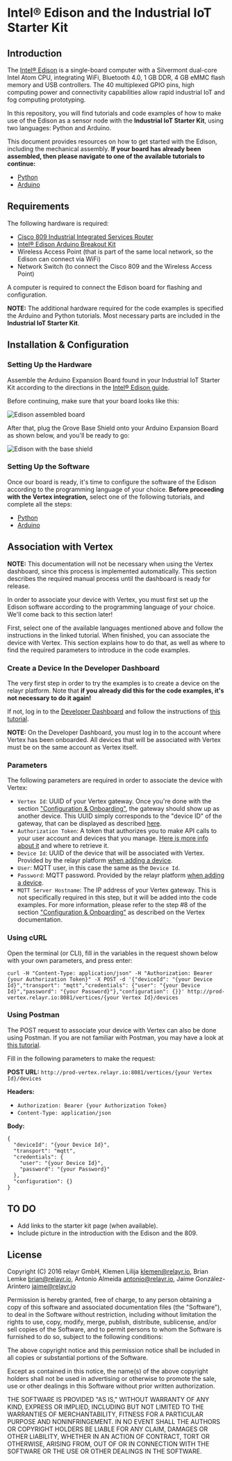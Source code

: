 # Intel® Edison and the Industrial IoT Starter Kit

## Introduction

The [Intel® Edison](http://www.intel.com/content/www/us/en/do-it-yourself/edison.html) is a single-board computer with a Silvermont dual-core Intel Atom CPU, integrating WiFi, Bluetooth 4.0, 1 GB DDR, 4 GB eMMC flash memory and USB controllers. The 40 multiplexed GPIO pins, high computing power and connectivity capabilities allow rapid industrial IoT and fog computing prototyping.

In this repository, you will find tutorials and code examples of how to make use of the Edison as a sensor node with the **Industrial IoT Starter Kit**, using two languages: Python and Arduino.

This document provides resources on how to get started with the Edison, including the mechanical assembly. **If your board has already been assembled,
then please navigate to one of the available tutorials to continue:**

-  [Python](https://github.com/relayr/edison/tree/master/python)
-  [Arduino](https://github.com/relayr/edison/tree/master/arduino)

## Requirements

The following hardware is required:

- 	[Cisco 809 Industrial Integrated Services Router](http://www.cisco.com/c/en/us/products/routers/809-industrial-router/index.html)
-  [Intel® Edison Arduino Breakout Kit](https://www.arduino.cc/en/ArduinoCertified/IntelEdison#toc3)
-  Wireless Access Point (that is part of the same local network, so the Edison can connect via WiFi)
-  Network Switch (to connect the Cisco 809 and the Wireless Access Point)

A computer is required to connect the Edison board for flashing and configuration.

**NOTE:** The additional hardware required for the code examples is specified the Arduino and Python tutorials. Most necessary parts are included in the **Industrial IoT Starter Kit**.

## Installation & Configuration

### Setting Up the Hardware

Assemble the Arduino Expansion Board found in your Industrial IoT Starter Kit according to the directions in the [Intel® Edison guide](https://software.intel.com/en-us/node/628221).

Before continuing, make sure that your board looks like this:

![Edison assembled board](./assets/edison_assembled_board.jpg)

After that, plug the Grove Base Shield onto your Arduino Expansion Board as shown below, and you'll be ready to go:

![Edison with the base shield](./assets/edison_base_shield.jpg)

### Setting Up the Software

Once our board is ready, it's time to configure the software of the Edison according to the programming language of your choice. **Before proceeding with
the Vertex integration,** select one of the following tutorials, and complete all the steps:

-  [Python](https://github.com/relayr/edison/tree/master/python)
-  [Arduino](https://github.com/relayr/edison/tree/master/arduino)

## Association with Vertex

**NOTE:** This documentation will not be necessary when using the Vertex dashboard, since this process is implemented automatically. This section describes the required manual process until the dashboard is ready for release.

In order to associate your device with Vertex, you must first set up the Edison software according to the programming language of your choice. We'll come back to this section later!

First, select one of the available languages mentioned above and follow the instructions in the linked tutorial. When finished, you can associate the
device with Vertex. This section explains how to do that, as well as where to find the required parameters to introduce in the code examples.

### Create a Device In the Developer Dashboard

The very first step in order to try the examples is to create a device on the relayr platform. Note that **if you already did this for the code examples, it's not necessary to do it again!**

If not, log in to the [Developer Dashboard](https://dev.relayr.io) and follow the instructions of [this tutorial](http://docs.relayr.io/getting-started/devices-guide/#introduction).

**NOTE:** On the Developer Dashboard, you must log in to the account where Vertex has been onboarded. All devices that will be associated with Vertex must be on the same account as Vertex itself.

### Parameters

The following parameters are required in order to associate the device with Vertex:

-  `Vertex Id`: UUID of your Vertex gateway. Once you're done with the section ["Configuration & Onboarding"](https://github.com/relayr/vertex/blob/master/docs/vertex_DSK_readme.md#configuration--onboarding), the gateway should show up as another device. This UUID simply corresponds to the "device ID" of the gateway, that can be displayed as described [here](http://docs.relayr.io/getting-started/devices-guide/#editing--deleting-a-device).
-  `Authorization Token`: A token that authorizes you to make API calls to your user account and devices that you manage. [Here is more info about it](http://docs.relayr.io/getting-started/account-creation/#user-id-and-authorization-token) and where to retrieve it.
-  `Device Id`: UUID of the device that will be associated with Vertex. Provided by the relayr platform [when adding a device](http://docs.relayr.io/getting-started/devices-guide/).
-  `User`: MQTT user, in this case the same as the `Device Id`.
-  `Password`: MQTT password. Provided by the relayr platform [when adding a device](http://docs.relayr.io/getting-started/devices-guide/).
-  `MQTT Server Hostname`: The IP address of your Vertex gateway. This is not specifically required in this step, but it will be added into the code examples. For more information, please refer to the step #8 of the section ["Configuration & Onboarding"](https://github.com/relayr/vertex/blob/master/docs/vertex_DSK_readme.md#configuration--onboarding) as described on the Vertex documentation.

### Using cURL

Open the terminal (or CLI), fill in the variables in the request shown below with your own parameters, and press enter:

```
curl -H "Content-Type: application/json" -H "Authorization: Bearer {your Authorization Token}" -X POST -d '{"deviceId": "{your Device Id}","transport": "mqtt","credentials": {"user": "{your Device Id}","password": "{your Password}"},"configuration": {}}' http://prod-vertex.relayr.io:8081/vertices/{your Vertex Id}/devices
```

### Using Postman

The POST request to associate your device with Vertex can also be done using Postman. If you are not familiar with Postman, you may have a look at [this
tutorial](https://www.getpostman.com/docs/requests).

Fill in the following parameters to make the request:

**POST URL:**
`http://prod-vertex.relayr.io:8081/vertices/{your Vertex Id}/devices`

**Headers:**

-  `Authorization: Bearer {your Authorization Token}`
-  `Content-Type: application/json`

**Body:**

```
{
  "deviceId": "{your Device Id}",
  "transport": "mqtt",
  "credentials": {
    "user": "{your Device Id}",
    "password": "{your Password}"
  },
  "configuration": {}
}

```

## TO DO

* Add links to the starter kit page (when available).
* Include picture in the introduction with the Edison and the 809.

## License

Copyright (C) 2016 relayr GmbH, Klemen Lilija <klemen@relayr.io>, Brian Lemke <brian@relayr.io>, Antonio Almeida <antonio@relayr.io>, Jaime González-Arintero <jaime@relayr.io>

Permission is hereby granted, free of charge, to any person obtaining a copy of this software and associated documentation files (the "Software"), to deal in the Software without restriction, including without limitation the rights to use, copy, modify, merge, publish, distribute, sublicense, and/or sell
copies of the Software, and to permit persons to whom the Software is furnished to do so, subject to the following conditions:

The above copyright notice and this permission notice shall be included in all copies or substantial portions of the Software.

Except as contained in this notice, the name(s) of the above copyright holders shall not be used in advertising or otherwise to promote the sale, use or
other dealings in this Software without prior written authorization.

THE SOFTWARE IS PROVIDED "AS IS," WITHOUT WARRANTY OF ANY KIND, EXPRESS OR IMPLIED, INCLUDING BUT NOT LIMITED TO THE WARRANTIES OF MERCHANTABILITY,
FITNESS FOR A PARTICULAR PURPOSE AND NONINFRINGEMENT.  IN NO EVENT SHALL THE AUTHORS OR COPYRIGHT HOLDERS BE LIABLE FOR ANY CLAIM, DAMAGES OR OTHER
LIABILITY, WHETHER IN AN ACTION OF CONTRACT, TORT OR OTHERWISE, ARISING FROM, OUT OF OR IN CONNECTION WITH THE SOFTWARE OR THE USE OR OTHER DEALINGS IN THE
SOFTWARE.